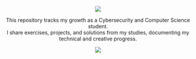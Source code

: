 <div align="center"><img src="https://media1.giphy.com/media/v1.Y2lkPTc5MGI3NjExbHEzbmVsbnBpNTNxbGwzdnMxYTFhcGI2dzk1ZnVtNnVobnp3MmtpeCZlcD12MV9pbnRlcm5hbF9naWZfYnlfaWQmY3Q9Zw/WRRL1EKo9rNe12S4zh/giphy.gif" width="" align="center"/>
<div align="center"><p>This repository tracks my growth as a Cybersecurity and Computer Science student.<br>
I share exercises, projects, and solutions from my studies, documenting my technical and creative progress.<br></p>
<div align="center"><img src="https://64.media.tumblr.com/6462ba392ad81689e1c98fc5901e62c8/048517b550743f13-72/s400x600/25eabe5ae99c57cd5e43a54ad2d1fbd3020261a4.pnj" width="%" align="center"/>
